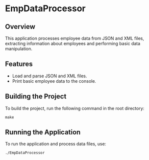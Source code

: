 # EmpDataProcessor

## Overview
This application processes employee data from JSON and XML files, extracting information about employees and performing basic data manipulation.

## Features
- Load and parse JSON and XML files.
- Print basic employee data to the console.

## Building the Project
To build the project, run the following command in the root directory:

```
make
```

## Running the Application
To run the application and process data files, use:

```
./EmpDataProcessor
```